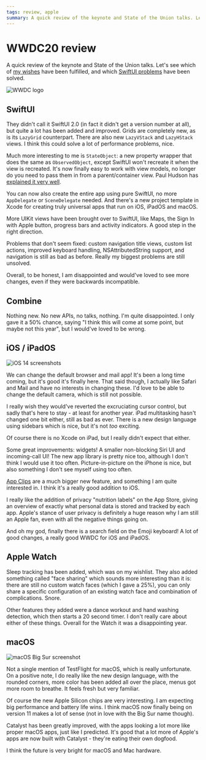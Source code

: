 ```yaml
---
tags: review, apple
summary: A quick review of the keynote and State of the Union talks. Let's see which of my wishes have been fulfilled, and which SwiftUI problems have been solved.
---
```


# WWDC20 review
A quick review of the keynote and State of the Union talks. Let's see which of [my wishes](/articles/2020/wwdc20-wishlist/) have been fulfilled, and which [SwiftUI problems](/articles/2020/swiftui-review/) have been solved.

![WWDC logo](/articles/images/wwdcheader.jpg)

## SwiftUI
They didn't call it SwiftUI 2.0 (in fact it didn't get a version number at all), but quite a lot has been added and improved. Grids are completely new, as is its `LazyGrid` counterpart. There are also new `LazyVStack` and `LazyHStack` views. I think this could solve a lot of performance problems, nice.

Much more interesting to me is `StateObject`: a new property wrapper that does the same as `ObservedObject`, except SwiftUI won't recreate it when the view is recreated. It's now finally easy to work with view models, no longer do you need to pass them in from a parent/container view. Paul Hudson has [explained it very well](https://www.hackingwithswift.com/quick-start/swiftui/what-is-the-stateobject-property-wrapper).

You can now also create the entire app using pure SwiftUI, no more `AppDelegate` or `SceneDelegate` needed. And there's a new project template in Xcode for creating truly universal apps that run on iOS, iPadOS and macOS.

More UIKit views have been brought over to SwiftUI, like Maps, the Sign In with Apple button, progress bars and activity indicators. A good step in the right direction.

Problems that don't seem fixed: custom navigation title views, custom list actions, improved keyboard handling, NSAttributedString support, and navigation is still as bad as before. Really my biggest problems are still unsolved.

Overall, to be honest, I am disappointed and would've loved to see more changes, even if they were backwards incompatible.

## Combine
Nothing new. No new APIs, no talks, nothing. I'm quite disappointed. I only gave it a 50% chance, saying "I think this will come at some point, but maybe not this year", but I would've loved to be wrong.

## iOS / iPadOS
![iOS 14 screenshots](/articles/images/ios14.png)

We can change the default browser and mail app! It's been a long time coming, but it's good it's finally here. That said though, I actually like Safari and Mail and have no interests in changing these. I'd love to be able to change the default camera, which is still not possible.

I really wish they would've reverted the excruciating cursor control, but sadly that's here to stay - at least for another year. iPad multitasking hasn't changed one bit either, still as bad as ever. There is a new design language using sidebars which is nice, but it's not *too* exciting.

Of course there is no Xcode on iPad, but I really didn't expect that either.

Some great improvements: widgets! A smaller non-blocking Siri UI and incoming-call UI! The new app library is pretty nice too, although I don't think I would use it too often. Picture-in-picture on the iPhone is nice, but also something I don't see myself using too often.

[App Clips](https://developer.apple.com/app-clips/) are a much bigger new feature, and something I am quite interested in. I think it's a really good addition to iOS.

I really like the addition of privacy "nutrition labels" on the App Store, giving an overview of exactly what personal data is stored and tracked by each app. Apple's stance of user privacy is definitely a huge reason why I am still an Apple fan, even with all the negative things going on.

And oh my god, finally there is a search field on the Emoji keyboard! A lot of good changes, a really good WWDC for iOS and iPadOS.

## Apple Watch
Sleep tracking has been added, which was on my wishlist. They also added something called "face sharing" which sounds more interesting than it is: there are still no custom watch faces (which I gave a 25%), you can only share a specific configuration of an existing watch face and combination of complications. Snore.

Other features they added were a dance workout and hand washing detection, which then starts a 20 second timer. I don't really care about either of these things. Overall for the Watch it was a disappointing year.

## macOS
![macOS Big Sur screenshot](/articles/images/bigsur.jpg)

Not a single mention of TestFlight for macOS, which is really unfortunate. On a positive note, I do really like the new design language, with the rounded corners, more color has been added all over the place, menus got more room to breathe. It feels fresh but very familiar.

Of course the new Apple Silicon chips are very interesting. I am expecting big performance and battery life wins. I think macOS now finally being on version 11 makes a lot of sense (not in love with the Big Sur name though).

Catalyst has been greatly improved, with the apps looking a lot more like proper macOS apps, just like I predicted. It's good that a lot more of Apple's apps are now built with Catalyst - they're eating their own dogfood.

I think the future is very bright for macOS and Mac hardware.
